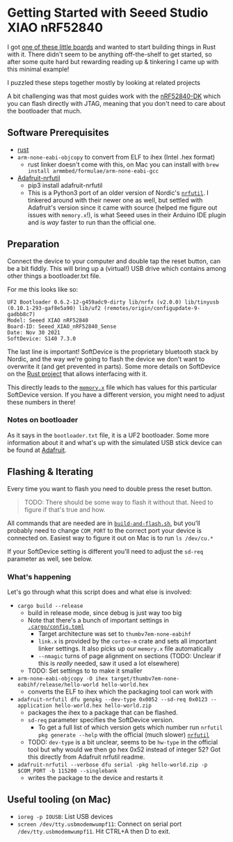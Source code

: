 Getting Started with Seeed Studio XIAO nRF52840
===============================================

I got [one of these little boards](https://www.seeedstudio.com/Seeed-XIAO-BLE-nRF52840-p-5201.html)
and wanted to start building things in Rust with it.
There didn't seem to be anything off-the-shelf to get started, so after some quite hard but 
rewarding reading up & tinkering I came up with this minimal example!

I puzzled these steps together mostly by looking at related projects

A bit challenging was that most guides work with the [nRF52840-DK](https://www.seeedstudio.com/Seeed-XIAO-BLE-nRF52840-p-5201.html)
which you can flash directly with JTAG, meaning that you don't need to care about the bootloader
that much.

Software Prerequisites
-------------
* [rust](https://www.rust-lang.org/)
* `arm-none-eabi-objcopy` to convert from ELF to ihex (Intel .hex format)
  * rust linker doesn't come with this, on Mac you can install with 
    `brew install armmbed/formulae/arm-none-eabi-gcc`
* [Adafruit-nrfutil](https://github.com/adafruit/Adafruit_nRF52_nrfutil)
  * pip3 install adafruit-nrfutil
  * This is a Python3 port of an older version of Nordic's [`nrfutil`](https://www.nordicsemi.com/Products/Development-tools/nrf-util).
    I tinkered around with their newer one as well, but settled with Adafruit's version
    since it came with source (helped me figure out issues with `memory.x`!),
    is what Seeed uses in their Arduino IDE plugin and is *way* faster to run than the official one.

Preparation
-----------
Connect the device to your computer and double tap the reset button, can be a bit fiddly.
This will bring up a (virtual!) USB drive which contains among other things a bootloader.txt file.

For me this looks like so:

```
UF2 Bootloader 0.6.2-12-g459adc9-dirty lib/nrfx (v2.0.0) lib/tinyusb (0.10.1-293-gaf8e5a90) lib/uf2 (remotes/origin/configupdate-9-gadbb8c7)
Model: Seeed XIAO nRF52840
Board-ID: Seeed_XIAO_nRF52840_Sense
Date: Nov 30 2021
SoftDevice: S140 7.3.0
```

The last line is important! SoftDevice is the proprietary bluetooth stack by Nordic,
and the way we're going to flash the device we don't want to overwrite it (and get prevented in parts).
Some more details on SoftDevice on the [Rust project](https://github.com/embassy-rs/nrf-softdevice)
that allows interfacing with it.

This directly leads to the [`memory.x`](memory.x) file which has values for this particular SoftDevice
version.
If you have a different version, you might need to adjust these numbers in there!


### Notes on bootloader

As it says in the `bootloader.txt` file, it is a UF2 bootloader.
Some more information about it and what's up with the simulated USB stick device can be found
at [Adafruit](https://learn.adafruit.com/adafruit-feather-m0-express-designed-for-circuit-python-circuitpython/uf2-bootloader-details).


Flashing & Iterating
--------------------
Every time you want to flash you need to double press the reset button.

> TODO: There should be some way to flash it without that. Need to figure if that's true and how.

All commands that are needed are in [`build-and-flash.sh`](build-and-flash.sh), but you'll probably
need to change `COM_PORT` to the correct port your device is connected on.
Easiest way to figure it out on Mac is to run `ls /dev/cu.*`

If your SoftDevice setting is different you'll need to adjust the `sd-req` parameter as well, see below.

### What's happening

Let's go through what this script does and what else is involved:

* `cargo build --release`
  * build in release mode, since debug is just way too big
  * Note that there's a bunch of important settings in [`.cargo/config.toml`](.cargo/config.toml)
    * Target architecture was set to `thumbv7em-none-eabihf`
    * `link.x` is provided by the `cortex-m` crate and sets all important linker settings. It also picks up our `memory.x` file automatically
    * `--nmagic` turns of page alignment on sections (TODO: Unclear if this is _really_ needed, saw it used a lot elsewhere)
  * TODO: Set settings to to make it smaller
* `arm-none-eabi-objcopy -O ihex target/thumbv7em-none-eabihf/release/hello-world hello-world.hex`
  * converts the ELF to ihex which the packaging tool can work with
* `adafruit-nrfutil dfu genpkg --dev-type 0x0052 --sd-req 0x0123 --application hello-world.hex hello-world.zip`
  * packages the ihex to a package that can be flashed.
  * `sd-req` parameter specifies the SoftDevice version.
    * To get a full list of which version gets which number run `nrfutil pkg generate --help`
      with the official (much slower) [`nrfutil`](https://www.nordicsemi.com/Products/Development-tools/nrf-util)
  * TODO: `dev-type` is a bit unclear, seems to be `hw-type` in the official tool but why would we then go hex 0x52 instead of integer 52?
    Got this directly from Adafruit nrfutil readme.
* `adafruit-nrfutil --verbose dfu serial -pkg hello-world.zip -p $COM_PORT -b 115200 --singlebank`
  * writes the package to the device and restarts it


Useful tooling (on Mac)
-----------------------
* `ioreg -p IOUSB`: List USB devices
* `screen /dev/tty.usbmodemwumpf11`: Connect on serial port `/dev/tty.usbmodemwumpf11`. Hit CTRL+A then D to exit.